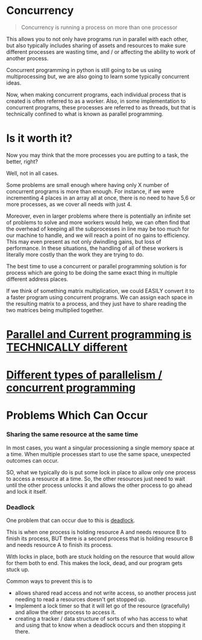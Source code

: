 # Concurrency 

> Concurrency is running a process on more than one processor

This allows you to not only have programs run in parallel with each other, but
also typically includes sharing of assets and resources to make sure different processes are
wasting time, and / or affecting the ability to work of another process.

Concurrent programming in python is still going to be us using multiprocessing but, we are also going to
learn some typically concurrent ideas.

Now, when making concurrent programs, each individual process that is created is often referred to
as a worker. Also, in some implementation to concurrent programs, these processes are
referred to as threads, but that is technically confined to what is known as parallel programming.

# Is it worth it?

Now you may think that the more processes you are putting to a task, the better, right?

Well, not in all cases.

Some problems are small enough where having only X number of concurrent programs is more than enough.
For instance, if we were incrementing 4 places in an array all at once, there is no need to have 5,6 or more processes, as
we cover all needs with just 4.

Moreover, even in larger problems where there is potentially an infinite set of problems to solve
and more workers would help, we can often find that the overhead of keeping all the subprocesses in line
may be too much for our machine to handle, and we will reach a point of no gains to efficiency. This may even
present as not only dwindling gains, but loss of performance. In these situations, the handling of all of these workers
is literally more costly than the work they are trying to do.

The best time to use a concurrent or parallel programming solution is for process which are going to be doing
the same exact thing in multiple different address places.

If we think of something matrix multiplication, we could EASILY convert it to a faster
program using concurrent programs. We can assign each space in the resulting matrix to a process, and they
just have to share reading the two matrices being multiplied together.



# [Parallel and Current programming is TECHNICALLY different](https://www.baeldung.com/cs/concurrency-vs-parallelism)

# [Different types of parallelism / concurrent programming](https://www.cac.cornell.edu/education/training/ParallelMay2012/ParallelProgramming.pdf)


# Problems Which Can Occur 

### Sharing the same resource at the same time

In most cases, you want a singular processioning a single memory space at a time.
When multiple processes start to use the same space, unexpected outcomes can occur.

SO, what we typically do is put some lock in place to allow only one process to access a resource at a
time. So, the other resources just need to wait until the other process unlocks it and allows the
other process to go ahead and lock it itself.

### Deadlock

One problem that can occur due to this is [deadlock](https://medium.com/@parvjn616/understanding-deadlocks-in-concurrent-programming-799d78ebe7a8).

This is when one process is holding resource A and needs resource B to finish its process, BUT
there is a second process that is holding resource B and needs resource A to finish its process.

With locks in place, both are stuck holding on the resource that would allow for them both to end.
This makes the lock, dead, and our program gets stuck up. 

Common ways to prevent this is to 

- allows shared read access and not write access, so another process just needing to read a resources doesn't get stopped up.
- Implement a lock timer so that it will let go of the resource (gracefully) and allow the other process to access it.
- creating a tracker / data structure of sorts of who has access to what and using that to know when a deadlock occurs and then stopping it there.



